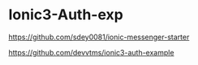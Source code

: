 ﻿# Ionic3-Auth-exp
https://github.com/sdey0081/ionic-messenger-starter

https://github.com/devvtms/ionic3-auth-example
